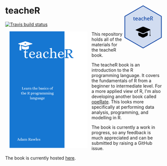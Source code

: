 
# teacheR <a href='http://teacher.arawles.co.uk'><img src='logo.png' align="right" height="139" /></a>

[![Travis build
status](https://travis-ci.org/ARawles/teacheR.svg?branch=master)](https://travis-ci.org/ARawles/teacheR)


<img src="cover.png" width="250" height="375" alt="Cover image" align="left" style="margin: 0 1em 0 1em" />

This repository holds all of the materials for the teacheR book.

The teacheR book is an introduction to the R programming language. It covers the fundamentals of R from a beginner to intermediate level. For a more applied view of R, I'm also developing another book called [opeRate](https://operate.arawles.co.uk). This looks more specifically at performing data analysis, programming, and modelling in R.

The book is currently a work in progress, so any feedback is much appreciated and can be submitted by raising a GitHub issue.

The book is currently hosted [here](http://teacher.arawles.co.uk).
